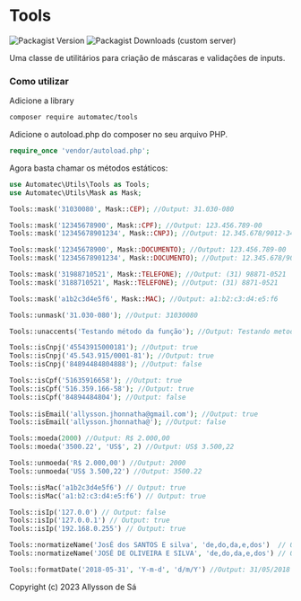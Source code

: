 # Tools

![Packagist Version](https://img.shields.io/packagist/v/automatec/tools)
![Packagist Downloads (custom server)](https://img.shields.io/packagist/dt/automatec/tools?server=https%3A%2F%2Fpackagist.org)


Uma classe de utilitários para criação de máscaras e validações de inputs.

### Como utilizar

Adicione a library

```sh
composer require automatec/tools
```
    
Adicione o autoload.php do composer no seu arquivo PHP.

```php
require_once 'vendor/autoload.php';  
```

Agora basta chamar os métodos estáticos:

```php
use Automatec\Utils\Tools as Tools;
use Automatec\Utils\Mask as Mask;

Tools::mask('31030080', Mask::CEP); //Output: 31.030-080

Tools::mask('12345678900', Mask::CPF); //Output: 123.456.789-00
Tools::mask('12345678901234', Mask::CNPJ); //Output: 12.345.678/9012-34

Tools::mask('12345678900', Mask::DOCUMENTO); //Output: 123.456.789-00
Tools::mask('12345678901234', Mask::DOCUMENTO); //Output: 12.345.678/9012-34

Tools::mask('31988710521', Mask::TELEFONE); //Output: (31) 98871-0521
Tools::mask('3188710521', Mask::TELEFONE); //Output: (31) 8871-0521

Tools::mask('a1b2c3d4e5f6', Mask::MAC); //Output: a1:b2:c3:d4:e5:f6

Tools::unmask('31.030-080'); //Output: 31030080

Tools::unaccents('Testando método da função'); //Output: Testando metodo da funcao

Tools::isCnpj('45543915000181'); //Output: true
Tools::isCnpj('45.543.915/0001-81'); //Output: true
Tools::isCnpj('84894484804888'); //Output: false

Tools::isCpf('51635916658'); //Output: true
Tools::isCpf('516.359.166-58'); //Output: true
Tools::isCpf('84894484804'); //Output: false
 
Tools::isEmail('allysson.jhonnatha@gmail.com'); //Output: true   
Tools::isEmail('allysson.jhonnatha@'); //Output: false   

Tools::moeda(2000) //Output: R$ 2.000,00   
Tools::moeda('3500.22', 'US$', 2) //Output: US$ 3.500,22   

Tools::unmoeda('R$ 2.000,00') //Output: 2000   
Tools::unmoeda('US$ 3.500,22') //Output: 3500.22

Tools::isMac('a1b2c3d4e5f6') // Output: true
Tools::isMac('a1:b2:c3:d4:e5:f6') // Output: true

Tools::isIp('127.0.0') // Output: false
Tools::isIp('127.0.0.1') // Output: true
Tools::isIp('192.168.0.255') // Output: true

Tools::normatizeName('JosÉ dos SANTOS E silva', 'de,do,da,e,dos')  // Output: José dos Santos e Silva
Tools::normatizeName('JOSÉ DE OLIVEIRA E SILVA', 'de,do,da,e,dos') // Output: José de Oliveira e Silva

Tools::formatDate('2018-05-31', 'Y-m-d', 'd/m/Y') //Output: 31/05/2018
```


Copyright (c) 2023 Allysson de Sá
